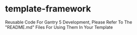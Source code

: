 # template-framework
Reusable Code For Gantry 5 Development, Please Refer To The "README.md" Files For Using Them In Your Template
